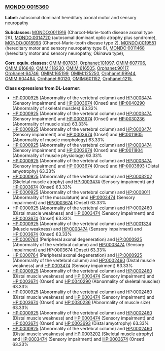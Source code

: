 
### [MONDO:0015360](http://purl.obolibrary.org/obo/MONDO_0015360)
**Label:** autosomal dominant hereditary axonal motor and sensory neuropathy

**Subclasses:** [MONDO:0011916](http://purl.obolibrary.org/obo/MONDO_0011916) (Charcot-Marie-tooth disease axonal type 2K), [MONDO:0014720](http://purl.obolibrary.org/obo/MONDO_0014720) (autosomal dominant optic atrophy plus syndrome), [MONDO:0018993](http://purl.obolibrary.org/obo/MONDO_0018993) (Charcot-Marie-tooth disease type 2), [MONDO:0019551](http://purl.obolibrary.org/obo/MONDO_0019551) (hereditary motor and sensory neuropathy type 6), [MONDO:0011468](http://purl.obolibrary.org/obo/MONDO_0011468) (hereditary motor and sensory neuropathy, Okinawa type), 

**Corr. equiv. classes:** [OMIM:607831](http://purl.obolibrary.org/obo/OMIM_607831), [Orphanet:101097](http://www.orpha.net/ORDO/Orphanet_101097), [OMIM:607706](http://purl.obolibrary.org/obo/OMIM_607706), [OMIM:616648](http://purl.obolibrary.org/obo/OMIM_616648), [OMIM:118230](http://purl.obolibrary.org/obo/OMIM_118230), [OMIM:616505](http://purl.obolibrary.org/obo/OMIM_616505), [Orphanet:90117](http://www.orpha.net/ORDO/Orphanet_90117), [Orphanet:64746](http://www.orpha.net/ORDO/Orphanet_64746), [OMIM:165199](http://purl.obolibrary.org/obo/OMIM_165199), [OMIM:125250](http://purl.obolibrary.org/obo/OMIM_125250), [Orphanet:99944](http://www.orpha.net/ORDO/Orphanet_99944), [OMIM:604484](http://purl.obolibrary.org/obo/OMIM_604484), [Orphanet:90120](http://www.orpha.net/ORDO/Orphanet_90120), [OMIM:601152](http://purl.obolibrary.org/obo/OMIM_601152), [Orphanet:1215](http://www.orpha.net/ORDO/Orphanet_1215), 

**Class expressions from DL-Learner:**

- [HP:0000925](http://purl.obolibrary.org/obo/HP_0000925) (Abnormality of the vertebral column) and [HP:0003474](http://purl.obolibrary.org/obo/HP_0003474) (Sensory impairment) and [HP:0003674](http://purl.obolibrary.org/obo/HP_0003674) (Onset) and [HP:0040290](http://purl.obolibrary.org/obo/HP_0040290) (Abnormality of skeletal muscles) 63.33%
- [HP:0000925](http://purl.obolibrary.org/obo/HP_0000925) (Abnormality of the vertebral column) and [HP:0003474](http://purl.obolibrary.org/obo/HP_0003474) (Sensory impairment) and [HP:0003674](http://purl.obolibrary.org/obo/HP_0003674) (Onset) and [HP:0030236](http://purl.obolibrary.org/obo/HP_0030236) (Abnormality of muscle size) 63.33%
- [HP:0000925](http://purl.obolibrary.org/obo/HP_0000925) (Abnormality of the vertebral column) and [HP:0003474](http://purl.obolibrary.org/obo/HP_0003474) (Sensory impairment) and [HP:0003674](http://purl.obolibrary.org/obo/HP_0003674) (Onset) and [HP:0011805](http://purl.obolibrary.org/obo/HP_0011805) (Abnormality of muscle morphology) 63.33%
- [HP:0000925](http://purl.obolibrary.org/obo/HP_0000925) (Abnormality of the vertebral column) and [HP:0003474](http://purl.obolibrary.org/obo/HP_0003474) (Sensory impairment) and [HP:0003674](http://purl.obolibrary.org/obo/HP_0003674) (Onset) and [HP:0011804](http://purl.obolibrary.org/obo/HP_0011804) (Abnormality of muscle physiology) 63.33%
- [HP:0000925](http://purl.obolibrary.org/obo/HP_0000925) (Abnormality of the vertebral column) and [HP:0003474](http://purl.obolibrary.org/obo/HP_0003474) (Sensory impairment) and [HP:0003674](http://purl.obolibrary.org/obo/HP_0003674) (Onset) and [HP:0003693](http://purl.obolibrary.org/obo/HP_0003693) (Distal amyotrophy) 63.33%
- [HP:0000925](http://purl.obolibrary.org/obo/HP_0000925) (Abnormality of the vertebral column) and [HP:0003202](http://purl.obolibrary.org/obo/HP_0003202) (Skeletal muscle atrophy) and [HP:0003474](http://purl.obolibrary.org/obo/HP_0003474) (Sensory impairment) and [HP:0003674](http://purl.obolibrary.org/obo/HP_0003674) (Onset) 63.33%
- [HP:0000925](http://purl.obolibrary.org/obo/HP_0000925) (Abnormality of the vertebral column) and [HP:0003011](http://purl.obolibrary.org/obo/HP_0003011) (Abnormality of the musculature) and [HP:0003474](http://purl.obolibrary.org/obo/HP_0003474) (Sensory impairment) and [HP:0003674](http://purl.obolibrary.org/obo/HP_0003674) (Onset) 63.33%
- [HP:0000925](http://purl.obolibrary.org/obo/HP_0000925) (Abnormality of the vertebral column) and [HP:0002460](http://purl.obolibrary.org/obo/HP_0002460) (Distal muscle weakness) and [HP:0003474](http://purl.obolibrary.org/obo/HP_0003474) (Sensory impairment) and [HP:0003674](http://purl.obolibrary.org/obo/HP_0003674) (Onset) 63.33%
- [HP:0000925](http://purl.obolibrary.org/obo/HP_0000925) (Abnormality of the vertebral column) and [HP:0001324](http://purl.obolibrary.org/obo/HP_0001324) (Muscle weakness) and [HP:0003474](http://purl.obolibrary.org/obo/HP_0003474) (Sensory impairment) and [HP:0003674](http://purl.obolibrary.org/obo/HP_0003674) (Onset) 63.33%
- [HP:0000764](http://purl.obolibrary.org/obo/HP_0000764) (Peripheral axonal degeneration) and [HP:0000925](http://purl.obolibrary.org/obo/HP_0000925) (Abnormality of the vertebral column) and [HP:0003474](http://purl.obolibrary.org/obo/HP_0003474) (Sensory impairment) and [HP:0003674](http://purl.obolibrary.org/obo/HP_0003674) (Onset) 63.33%
- [HP:0000764](http://purl.obolibrary.org/obo/HP_0000764) (Peripheral axonal degeneration) and [HP:0000925](http://purl.obolibrary.org/obo/HP_0000925) (Abnormality of the vertebral column) and [HP:0002460](http://purl.obolibrary.org/obo/HP_0002460) (Distal muscle weakness) and [HP:0003474](http://purl.obolibrary.org/obo/HP_0003474) (Sensory impairment) 63.33%
- [HP:0000925](http://purl.obolibrary.org/obo/HP_0000925) (Abnormality of the vertebral column) and [HP:0002460](http://purl.obolibrary.org/obo/HP_0002460) (Distal muscle weakness) and [HP:0003474](http://purl.obolibrary.org/obo/HP_0003474) (Sensory impairment) and [HP:0003674](http://purl.obolibrary.org/obo/HP_0003674) (Onset) and [HP:0040290](http://purl.obolibrary.org/obo/HP_0040290) (Abnormality of skeletal muscles) 63.33%
- [HP:0000925](http://purl.obolibrary.org/obo/HP_0000925) (Abnormality of the vertebral column) and [HP:0002460](http://purl.obolibrary.org/obo/HP_0002460) (Distal muscle weakness) and [HP:0003474](http://purl.obolibrary.org/obo/HP_0003474) (Sensory impairment) and [HP:0003674](http://purl.obolibrary.org/obo/HP_0003674) (Onset) and [HP:0030236](http://purl.obolibrary.org/obo/HP_0030236) (Abnormality of muscle size) 63.33%
- [HP:0000925](http://purl.obolibrary.org/obo/HP_0000925) (Abnormality of the vertebral column) and [HP:0002460](http://purl.obolibrary.org/obo/HP_0002460) (Distal muscle weakness) and [HP:0003474](http://purl.obolibrary.org/obo/HP_0003474) (Sensory impairment) and [HP:0003674](http://purl.obolibrary.org/obo/HP_0003674) (Onset) and [HP:0003693](http://purl.obolibrary.org/obo/HP_0003693) (Distal amyotrophy) 63.33%
- [HP:0000925](http://purl.obolibrary.org/obo/HP_0000925) (Abnormality of the vertebral column) and [HP:0002460](http://purl.obolibrary.org/obo/HP_0002460) (Distal muscle weakness) and [HP:0003202](http://purl.obolibrary.org/obo/HP_0003202) (Skeletal muscle atrophy) and [HP:0003474](http://purl.obolibrary.org/obo/HP_0003474) (Sensory impairment) and [HP:0003674](http://purl.obolibrary.org/obo/HP_0003674) (Onset) 63.33%


